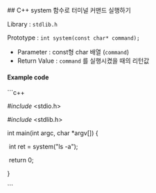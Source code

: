\## C++ system 함수로 터미널 커맨드 실행하기



Library : `stdlib.h`

Prototype : `int system(const char* command);`

* Parameter : const형 char 배열 (`command`)
* Return Value : `command` 를 실행시켰을 때의 리턴값



#### Example code

\```c++

*#include* <stdio.h>

*#include* <stdlib.h>

int main(int argc, char *argv[]) {

​    int ret = system("ls -a");

​    return 0;

}

\```

